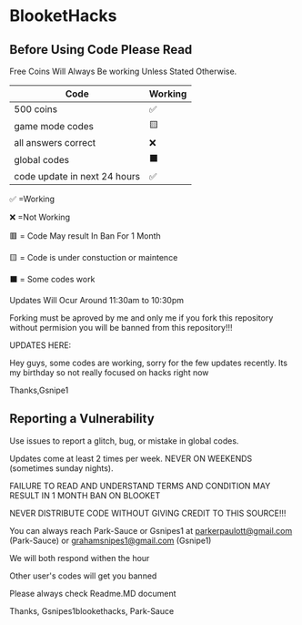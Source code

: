 # BlooketHacks
## Before Using Code Please Read


Free Coins Will Always Be working Unless Stated Otherwise.



| Code |   Working        |
| ------- | ------------------ |
| 500 coins  | :white_check_mark: |
| game mode codes  | 🟨 | |:black_square_large:|
| all answers correct  |:x:|
| global codes | ⬛ |
| code update in next 24 hours  | ✅ |

:white_check_mark:    =Working


:x:                   =Not Working  


🟥                   = Code May result In Ban For 1 Month

🟨                   = Code is under constuction or maintence 

⬛                   = Some codes work

Updates Will Ocur Around 11:30am to 10:30pm



Forking must be aproved by me and only me if you fork this repository without permision you will be banned from this repository!!!



UPDATES HERE:



Hey guys, some codes are working, sorry for the few updates recently.
Its my birthday so not really focused on hacks right now


Thanks,Gsnipe1

## Reporting a Vulnerability

Use issues to report a glitch, bug, or mistake in global codes.

Updates come at least 2 times per week. NEVER ON WEEKENDS (sometimes sunday nights).



FAILURE TO READ AND UNDERSTAND TERMS AND CONDITION MAY RESULT IN 1 MONTH BAN ON BLOOKET


NEVER DISTRIBUTE CODE WITHOUT GIVING CREDIT TO THIS SOURCE!!!



You can always reach Park-Sauce or Gsnipes1 at parkerpaulott@gmail.com (Park-Sauce) or grahamsnipes1@gmail.com (Gsnipe1)



We will both respond withen the hour

Other user's codes will get you banned




Please always check Readme.MD document




Thanks, Gsnipes1blookethacks, Park-Sauce
